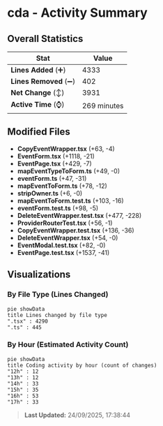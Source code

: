 # cda - Activity Summary 

## Overall Statistics

| Stat                   | Value                                                             |
| ---------------------- | ----------------------------------------------------------------- |
| **Lines Added** (➕)   | 4333                                          |
| **Lines Removed** (➖) | 402                                        |
| **Net Change** (↕)    | 3931                |
| **Active Time** (⌚)   | 269 minutes |


## Modified Files
- **CopyEventWrapper.tsx** (+63, -4)
- **EventForm.tsx** (+1118, -21)
- **EventPage.tsx** (+429, -7)
- **mapEventTypeToForm.ts** (+49, -0)
- **eventForm.ts** (+47, -31)
- **mapEventToForm.ts** (+78, -12)
- **stripOwner.ts** (+6, -0)
- **mapEventToForm.test.ts** (+103, -16)
- **eventForm.test.ts** (+98, -5)
- **DeleteEventWrapper.test.tsx** (+477, -228)
- **ProviderRouterTest.tsx** (+56, -1)
- **CopyEventWrapper.test.tsx** (+136, -36)
- **DeleteEventWrapper.tsx** (+54, -0)
- **EventModal.test.tsx** (+82, -0)
- **EventPage.test.tsx** (+1537, -41)

## Visualizations

### By File Type (Lines Changed)

```mermaid
pie showData
title Lines changed by file type
".tsx" : 4290
".ts" : 445
```

### By Hour (Estimated Activity Count)

```mermaid
pie showData
title Coding activity by hour (count of changes)
"12h" : 12
"13h" : 12
"14h" : 33
"15h" : 35
"16h" : 53
"17h" : 33
```


> **Last Updated:** 24/09/2025, 17:38:44